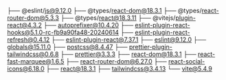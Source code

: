 ├── @eslint/js@9.12.0
├── @types/react-dom@18.3.1
├── @types/react-router-dom@5.3.3
├── @types/react@18.3.11
├── @vitejs/plugin-react@4.3.2
├── autoprefixer@10.4.20
├── eslint-plugin-react-hooks@5.1.0-rc-fb9a90fa48-20240614
├── eslint-plugin-react-refresh@0.4.12
├── eslint-plugin-react@7.37.1
├── eslint@9.12.0
├── globals@15.11.0
├── postcss@8.4.47
├── prettier-plugin-tailwindcss@0.6.8
├── prettier@3.3.3
├── react-dom@18.3.1
├── react-fast-marquee@1.6.5
├── react-router-dom@6.27.0
├── react-social-icons@6.18.0
├── react@18.3.1
├── tailwindcss@3.4.13
└── vite@5.4.9
